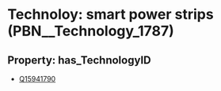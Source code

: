 # Technoloy: __smart power strips__ (PBN__Technology_1787)

## Property: has_TechnologyID

* [Q15941790](Q15941790)

